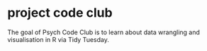 # project code club

The goal of Psych Code Club is to learn about data wrangling and visualisation in R via Tidy Tuesday. 
